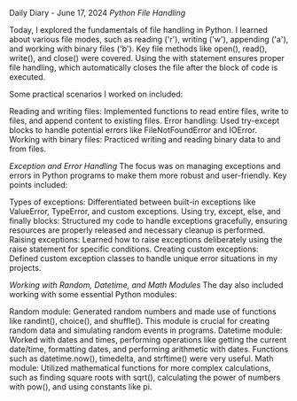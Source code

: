 Daily Diary - June 17, 2024
*Python File Handling*

Today, I explored the fundamentals of file handling in Python. I learned about various file modes, such as reading ('r'), writing ('w'), appending ('a'), and working with binary files ('b'). Key file methods like open(), read(), write(), and close() were covered. Using the with statement ensures proper file handling, which automatically closes the file after the block of code is executed.

Some practical scenarios I worked on included:

Reading and writing files: Implemented functions to read entire files, write to files, and append content to existing files.
Error handling: Used try-except blocks to handle potential errors like FileNotFoundError and IOError.
Working with binary files: Practiced writing and reading binary data to and from files.

*Exception and Error Handling*
The focus was on managing exceptions and errors in Python programs to make them more robust and user-friendly. Key points included:

Types of exceptions: Differentiated between built-in exceptions like ValueError, TypeError, and custom exceptions.
Using try, except, else, and finally blocks: Structured my code to handle exceptions gracefully, ensuring resources are properly released and necessary cleanup is performed.
Raising exceptions: Learned how to raise exceptions deliberately using the raise statement for specific conditions.
Creating custom exceptions: Defined custom exception classes to handle unique error situations in my projects.

*Working with Random, Datetime, and Math Modules*
The day also included working with some essential Python modules:

Random module: Generated random numbers and made use of functions like randint(), choice(), and shuffle(). This module is crucial for creating random data and simulating random events in programs.
Datetime module: Worked with dates and times, performing operations like getting the current date/time, formatting dates, and performing arithmetic with dates. Functions such as datetime.now(), timedelta, and strftime() were very useful.
Math module: Utilized mathematical functions for more complex calculations, such as finding square roots with sqrt(), calculating the power of numbers with pow(), and using constants like pi.

